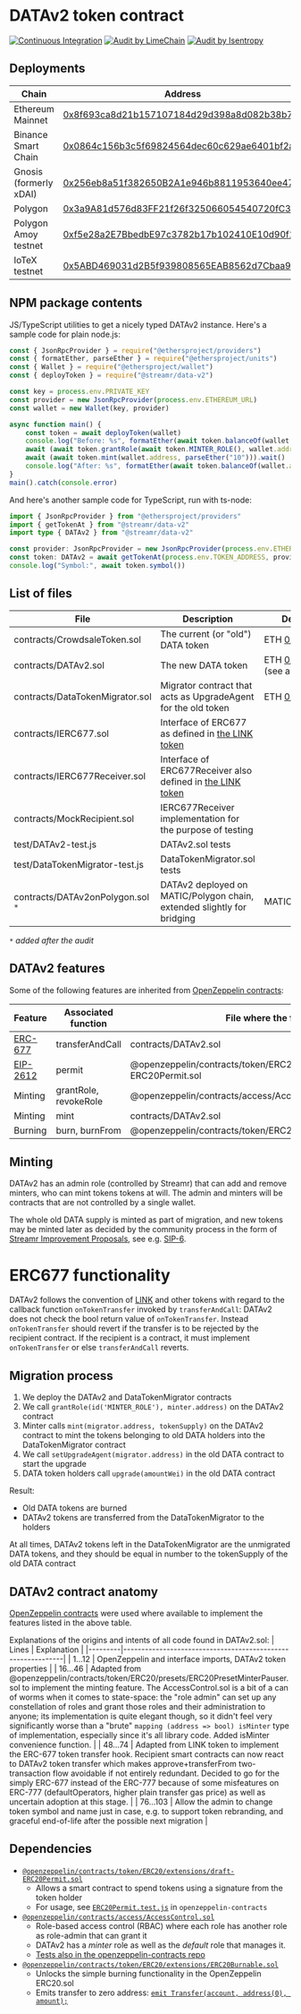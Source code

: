 # DATAv2 token contract
[![Continuous Integration](https://github.com/streamr-dev/DATAv2/actions/workflows/ci.yaml/badge.svg)](https://github.com/streamr-dev/DATAv2/actions/workflows/ci.yaml)
[![Audit by LimeChain](https://img.shields.io/badge/Audit-LimeChain-green)](https://streamr-public.s3.amazonaws.com/DATAv2_audit_LimeChain.pdf)
[![Audit by Isentropy](https://img.shields.io/badge/Audit-Isentropy-green)](https://streamr-public.s3.amazonaws.com/DATAv2_audit_Isentropy.pdf)

## Deployments

| Chain | Address |
|-------|---------|
| Ethereum Mainnet | [0x8f693ca8d21b157107184d29d398a8d082b38b76](https://etherscan.io/address/0x8f693ca8d21b157107184d29d398a8d082b38b76#readContract) |
| Binance Smart Chain | [0x0864c156b3c5f69824564dec60c629ae6401bf2a](https://bscscan.com/address/0x0864c156b3c5f69824564dec60c629ae6401bf2a#readContract) |
| Gnosis (formerly xDAI) | [0x256eb8a51f382650B2A1e946b8811953640ee47D](https://gnosis.blockscout.com/address/0x256eb8a51f382650B2A1e946b8811953640ee47D) |
| Polygon | [0x3a9A81d576d83FF21f26f325066054540720fC34](https://polygonscan.com/address/0x3a9A81d576d83FF21f26f325066054540720fC34#code) |
| Polygon Amoy testnet | [0xf5e28a2E7BbedbE97c3782b17b102410E10d90f1](https://amoy.polygonscan.com/address/0xf5e28a2E7BbedbE97c3782b17b102410E10d90f1#code) |
| IoTeX testnet | [0x5ABD469031d2B5f939808565EAB8562d7Cbaa939](https://testnet.iotexscan.io/address/0x5ABD469031d2B5f939808565EAB8562d7Cbaa939) |

## NPM package contents

JS/TypeScript utilities to get a nicely typed DATAv2 instance. Here's a sample code for plain node.js:
```javascript
const { JsonRpcProvider } = require("@ethersproject/providers")
const { formatEther, parseEther } = require("@ethersproject/units")
const { Wallet } = require("@ethersproject/wallet")
const { deployToken } = require("@streamr/data-v2")

const key = process.env.PRIVATE_KEY
const provider = new JsonRpcProvider(process.env.ETHEREUM_URL)
const wallet = new Wallet(key, provider)

async function main() {
    const token = await deployToken(wallet)
    console.log("Before: %s", formatEther(await token.balanceOf(wallet.address)))
    await (await token.grantRole(await token.MINTER_ROLE(), wallet.address)).wait()
    await (await token.mint(wallet.address, parseEther("10"))).wait()
    console.log("After: %s", formatEther(await token.balanceOf(wallet.address)))
}
main().catch(console.error)
```
And here's another sample code for TypeScript, run with ts-node:
```typescript
import { JsonRpcProvider } from "@ethersproject/providers"
import { getTokenAt } from "@streamr/data-v2"
import type { DATAv2 } from "@streamr/data-v2"

const provider: JsonRpcProvider = new JsonRpcProvider(process.env.ETHEREUM_URL)
const token: DATAv2 = await getTokenAt(process.env.TOKEN_ADDRESS, provider)
console.log("Symbol:", await token.symbol())
```

## List of files

| File                           | Description | Deployed |
|--------------------------------|-------------|----------|
|contracts/CrowdsaleToken.sol    | The current (or "old") DATA token | ETH [0x0cf0...23](https://etherscan.io/address/0x0cf0ee63788a0849fe5297f3407f701e122cc023#readContract) |
|contracts/DATAv2.sol            | The new DATA token | ETH [0x8f6...b76](https://etherscan.io/address/0x8f693ca8d21b157107184d29d398a8d082b38b76#readContract) (see above) |
|contracts/DataTokenMigrator.sol | Migrator contract that acts as UpgradeAgent for the old token | ETH [0xc7...c16c](https://etherscan.io/address/0xc7aaf6c62e86a36395d8108fe95d5f758794c16c#readContract) |
|contracts/IERC677.sol           | Interface of ERC677 as defined in [the LINK token](https://etherscan.io/address/0x514910771af9ca656af840dff83e8264ecf986ca#code) |
|contracts/IERC677Receiver.sol   | Interface of ERC677Receiver also defined in [the LINK token](https://etherscan.io/address/0x514910771af9ca656af840dff83e8264ecf986ca#code) |
|contracts/MockRecipient.sol     | IERC677Receiver implementation for the purpose of testing |
|test/DATAv2-test.js             | DATAv2.sol tests |
|test/DataTokenMigrator-test.js  | DataTokenMigrator.sol tests |
|contracts/DATAv2onPolygon.sol `*` | DATAv2 deployed on MATIC/Polygon chain, extended slightly for bridging | MATIC&nbsp;[0x3a9...34](https://polygonscan.com/address/0x3a9A81d576d83FF21f26f325066054540720fC34#code) |

`*` _added after the audit_
## DATAv2 features

Some of the following features are inherited from [OpenZeppelin contracts](https://github.com/OpenZeppelin/openzeppelin-contracts/tree/v4.0.0/contracts):

| Feature                                                   | Associated function   | File where the function is                                            |
|-----------------------------------------------------------|-----------------------|-----------------------------------------------------------------------|
| [ERC-677](https://github.com/ethereum/EIPs/issues/677)    | transferAndCall       | contracts/DATAv2.sol                                                  |
| [EIP-2612](https://eips.ethereum.org/EIPS/eip-2612)       | permit                | @openzeppelin/contracts/token/ERC20/extensions/draft-ERC20Permit.sol  |
| Minting           | grantRole, revokeRole | @openzeppelin/contracts/access/AccessControl.sol                  |
| Minting           | mint                  | contracts/DATAv2.sol                                              |
| Burning           | burn, burnFrom        | @openzeppelin/contracts/token/ERC20/extensions/ERC20Burnable.sol  |

## Minting

DATAv2 has an admin role (controlled by Streamr) that can add and remove minters, who can mint tokens tokens at will. The admin and minters will be contracts that are not controlled by a single wallet.

The whole old DATA supply is minted as part of migration, and new tokens may be minted later as decided by the community process in the form of [Streamr Improvement Proposals](https://snapshot.org/#/streamr.eth), see e.g. [SIP-6](https://snapshot.org/#/streamr.eth/proposal/QmU383LMPAHdzMevcxY6UzyL5vkBaNHQhCcp2WbXw5kXS1).

# ERC677 functionality

DATAv2 follows the convention of [LINK](https://etherscan.io/address/0x514910771af9ca656af840dff83e8264ecf986ca#code) and other tokens with regard to the callback function `onTokenTransfer` invoked by `transferAndCall`: DATAv2 does not check the bool return value of `onTokenTransfer`. Instead `onTokenTransfer` should revert if the transfer is to be rejected by the recipient contract. If the recipient is a contract, it must implement `onTokenTransfer` or else `transferAndCall` reverts.


## Migration process

1. We deploy the DATAv2 and DataTokenMigrator contracts
2. We call `grantRole(id('MINTER_ROLE'), minter.address)` on the DATAv2 contract
3. Minter calls `mint(migrator.address, tokenSupply)` on the DATAv2 contract to mint the tokens belonging to old DATA holders into the DataTokenMigrator contract
4. We call `setUpgradeAgent(migrator.address)` in the old DATA contract to start the upgrade
5. DATA token holders call `upgrade(amountWei)` in the old DATA contract

Result:
* Old DATA tokens are burned
* DATAv2 tokens are transferred from the DataTokenMigrator to the holders

At all times, DATAv2 tokens left in the DataTokenMigrator are the unmigrated DATA tokens, and they should be equal in number to the tokenSupply of the old DATA contract

## DATAv2 contract anatomy

[OpenZeppelin contracts](https://github.com/OpenZeppelin/openzeppelin-contracts/tree/v4.0.0/contracts) were used where available to implement the features listed in the above table.

Explanations of the origins and intents of all code found in DATAv2.sol:
| Lines   | Explanation                                                 |
|---------|-------------------------------------------------------------|
| 1...12  | OpenZeppelin and interface imports, DATAv2 token properties |
| 16...46 | Adapted from @openzeppelin/contracts/token/ERC20/presets/ERC20PresetMinterPauser.sol to implement the minting feature. The AccessControl.sol is a bit of a can of worms when it comes to state-space: the "role admin" can set up any constellation of roles and grant those roles and their administration to anyone; its implementation is quite elegant though, so it didn't feel very significantly worse than a "brute" `mapping (address => bool) isMinter` type of implementation, especially since it's all library code. Added isMinter convenience function. |
| 48...74 | Adapted from LINK token to implement the ERC-677 token transfer hook. Recipient smart contracts can now react to DATAv2 token transfer which makes approve+transferFrom two-transaction flow avoidable if not entirely redundant. Decided to go for the simply ERC-677 instead of the ERC-777 because of some misfeatures on ERC-777 (defaultOperators, higher plain transfer gas price) as well as uncertain adoption at this stage. |
| 76...103 | Allow the admin to change token symbol and name just in case, e.g. to support token rebranding, and graceful end-of-life after the possible next migration |

## Dependencies

* [`@openzeppelin/contracts/token/ERC20/extensions/draft-ERC20Permit.sol`](https://github.com/OpenZeppelin/openzeppelin-contracts/blob/release-v4.0/contracts/token/ERC20/extensions/draft-ERC20Permit.sol)
  * Allows a smart contract to spend tokens using a signature from the token holder
  * For usage, see [`ERC20Permit.test.js`](https://github.com/OpenZeppelin/openzeppelin-contracts/blob/master/test/token/ERC20/extensions/ERC20Permit.test.js) in `openzeppelin-contracts`
* [`@openzeppelin/contracts/access/AccessControl.sol`](https://github.com/OpenZeppelin/openzeppelin-contracts/blob/release-v4.0/contracts/access/AccessControl.sol)
  * Role-based access control (RBAC) where each role has another role as role-admin that can grant it
  * DATAv2 has a _minter_ role as well as the _default_ role that manages it.
  * [Tests also in the openzeppelin-contracts repo](https://github.com/OpenZeppelin/openzeppelin-contracts/blob/master/test/access/AccessControl.behavior.js)
* [`@openzeppelin/contracts/token/ERC20/extensions/ERC20Burnable.sol`](https://github.com/OpenZeppelin/openzeppelin-contracts/blob/release-v4.0/contracts/token/ERC20/extensions/ERC20Burnable.sol)
  * Unlocks the simple burning functionality in the OpenZeppelin ERC20.sol
  * Emits transfer to zero address: [`emit Transfer(account, address(0), amount);`](https://github.com/OpenZeppelin/openzeppelin-contracts/blob/release-v4.0/contracts/token/ERC20/ERC20.sol#L264)
